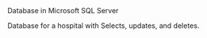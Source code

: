 <!DOCTYPE html>
<html>
<head> Database in Microsoft SQL Server </head>
<body>
<p>Database for a hospital with Selects, updates, and deletes.</p>
</body>
</html>
